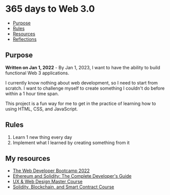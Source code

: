 # 365 days to Web 3.0

- [Purpose](#purpose)
- [Rules](#rules)
- [Resources](#my-resources)
- [Reflections](#reflections)

## Purpose
__Written on Jan 1, 2022__ - By Jan 1, 2023, I want to have the ability to build functional Web 3 applications. 

I currently know nothing about web development, so I need to start from scratch. 
I want to challenge myself to create something I couldn't do before within a 1 hour time span.

This project is a fun way for me to get in the practice of learning how to using HTML, CSS, and JavaScript. 

## Rules
1. Learn 1 new thing every day
1. Implement what I learned by creating something from it


## My resources
- [The Web Developer Bootcamp 2022](https://www.udemy.com/course/the-web-developer-bootcamp/)
- [Ethereum and Solidity: The Complete Developer's Guide](https://www.udemy.com/course/ethereum-and-solidity-the-complete-developers-guide/)
- [UX & Web Design Master Course](https://www.udemy.com/course/ux-web-design-master-course-strategy-design-development/)
- [Solidity, Blockchain, and Smart Contract Course](https://www.youtube.com/watch?v=M576WGiDBdQ&list=WL&index=4&t=1804s)

